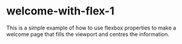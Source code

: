 # welcome-with-flex-1
 
This is a simple example of how to use flexbox properties to make a welcome page that fills the viewport and centres the information.